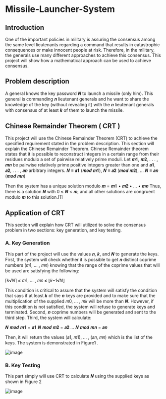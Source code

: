 # Missile-Launcher-System

## Introduction
One of the important policies in military is assuring the consensus among the same level lieutenants regarding a command that results in catastrophic consequences or make innocent people at risk. Therefore, in the military, the generals use many different approaches to achieve this consensus. This project will show how a mathematical approach can be used to achieve consensus.

## Problem description
A general knows the key password 𝑵 to launch a missile (only him).
This general is commanding 𝒏 lieutenant generals and he want to share the knowledge of the key (without revealing it) with the 𝒏 lieutenant generals with consensus of at least 𝒌 of them to launch the missile. 

## Chinese Remainder Theorem ( CRT )
This project will use the Chinese Remainder Theorem (CRT) to achieve the specified requirement stated in the problem description. 
This section will explain the Chinese Remainder Theorem.
Chinese Remainder theorem states that it is possible to reconstruct integers in a
certain range from their residues modulo a set of pairwise relatively prime moduli.
Let 𝒎𝟏, 𝒎𝟐, . . . , 𝒎𝒏 be pairwise relatively prime positive integers greater than
one and 𝒂𝟏, 𝒂𝟐, . . . , 𝒂𝒏 arbitrary integers.
𝑵 ≡ 𝒂𝟏 (𝒎𝒐𝒅 𝒎𝟏),
𝑵 ≡ 𝒂𝟐 (𝒎𝒐𝒅 𝒎𝟐),
… 
𝑵 ≡ 𝒂𝒏 (𝒎𝒐𝒅 𝒎𝒏)
 
Then the system has a unique solution modulo 𝒎 = 𝒎𝟏 • 𝒎𝟐 • … • 𝒎𝒏
Thus, there is a solution 𝑵 with 0 ≤ 𝑵 < 𝒎, and all other solutions are congruent
modulo 𝒎 to this solution.[1]

## Application of CRT
This section will explain how CRT will utilized to solve the consensus problem
in two sections: key generation, and key testing.
###  A. Key Generation
This part of the project will use the values 𝒏, 𝒌, and 𝑵 to generate the keys.
First, the system will check whether it is possible to get 𝒏 distinct coprime numbers
(𝑚1, … , 𝑚𝑛) knowing that the range of the coprime values that will be used are
satisfying the following:

⌈𝑘√𝑁⌉ ≤ 𝑚1, … , 𝑚𝑛 ≤ ⌊𝑘−1√𝑁⌋

This condition is critical to assure that the system will satisfy the condition that
says if at least 𝒌 of the 𝒏 keys are provided and to make sure that the multiplication of
the supplied 𝑚0, … , 𝑚𝑘 will be more than 𝑵. However, if this condition is not satisfied,
the system will refuse to generate keys and terminated.
Second, 𝒏 coprime numbers will be generated and sent to the third step. Third,
the system will calculate:

𝑵 𝒎𝒐𝒅 𝒎𝟏 = 𝒂𝟏
𝑵 𝒎𝒐𝒅 𝒎𝟐 = 𝒂𝟐
…
𝑵 𝒎𝒐𝒅 𝒎𝒏 = 𝒂𝒏

Then, it will return the values (𝑎1, 𝑚1), … , (𝑎𝑛, 𝑚𝑛) which is the list of the keys.
The system is demonstrated in Figure1 .

![image](https://user-images.githubusercontent.com/47674591/126030944-ef67f3a2-580b-4ed0-b33c-ba7d5ef9332b.png)

###  B. Key Testing

This part simply will use CRT to calculate 𝑵 using the supplied keys as
shown in Figure 2

![image](https://user-images.githubusercontent.com/47674591/126030981-5cfe934e-c029-427e-b786-da64d8276a98.png)


